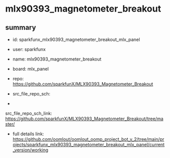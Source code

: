 # mlx90393_magnetometer_breakout
 
## summary 
* id: sparkfunx_mlx90393_magnetometer_breakout_mlx_panel
* user: sparkfunx
* name: mlx90393_magnetometer_breakout
* board: mlx_panel
* repo: https://github.com/sparkfunX/MLX90393_Magnetometer_Breakout



* src_file_repo_sch: 
*
 src_file_repo_sch_link: https://github.com/sparkfunX/MLX90393_Magnetometer_Breakout/tree/master/
* full details link: https://github.com/oomlout/oomlout_oomp_project_bot_v_2/tree/main/projects/sparkfunx_mlx90393_magnetometer_breakout_mlx_panel/current_version/working  






